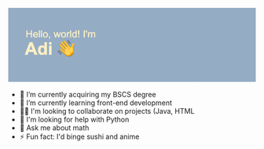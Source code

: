 ![](/header.png)
- 🔭 I’m currently acquiring my BSCS degree
- 🌱 I’m currently learning front-end development
- 👯‍♀️ I'm looking to collaborate on projects (Java, HTML
- 🤔 I'm looking for help with Python
- 💭 Ask me about math
- ⚡ Fun fact: I'd binge sushi and anime

<!--
Connect with me:


Languages and Tools:
-->
